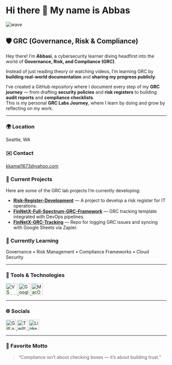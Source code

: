 
# Hi there 👋 My name is Abbas  
![wave](https://user-images.githubusercontent.com/18350557/176309783-0785949b-9127-417c-8b55-ab5a4333674e.gif)

## 🛡️ GRC (Governance, Risk & Compliance)

Hey there! I’m **Abbasi**, a cybersecurity learner diving headfirst into the world of **Governance, Risk, and Compliance (GRC)**.

Instead of just reading theory or watching videos, I’m learning GRC by **building real-world documentation** and **sharing my progress publicly**.

I’ve created a GitHub repository where I document every step of my **GRC journey** — from drafting **security policies** and **risk registers** to building **audit reports** and **compliance checklists**.  
This is my personal **GRC Labs Journey**, where I learn by doing and grow by reflecting on my work.

---

### 🌍 Location  
Seattle, WA  

### ✉️ Contact  
[kkamal1673@yahoo.com](mailto:kkamal1673@yahoo.com)

### 🚀 Current Projects  
Here are some of the GRC lab projects I’m currently developing:  
- **[Risk-Register-Development](https://github.com/cyberabbas/Risk-Register-Development)** — A project to develop a risk register for IT operations.  
- **[FinNetX-Full-Spectrum-GRC-Framework](https://github.com/cyberabbas/FinNetX-Full-Spectrum-GRC-Framework)** — GRC tracking template integrated with DevOps pipelines.  
- **[FinNetX-GRC-Tracking](https://github.com/cyberabbas/FinNetX-GRC-Tracking)** — Repo for logging GRC issues and syncing with Google Sheets via Zapier.  

### 🧠 Currently Learning  
Governance • Risk Management • Compliance Frameworks • Cloud Security

---

### 🧰 Tools & Technologies  

<p align="left">
<a href="https://code.visualstudio.com/" target="_blank" rel="noreferrer">
  <img src="https://raw.githubusercontent.com/danielcranney/readme-generator/main/public/icons/skills/visualstudiocode-colored.svg" alt="VS Code" width="36" height="36" title="VS Code" />
</a>
<a href="https://cloud.google.com/" target="_blank" rel="noreferrer">
  <img src="https://raw.githubusercontent.com/danielcranney/readme-generator/main/public/icons/skills/googlecloud-colored.svg" alt="Google Cloud" width="36" height="36" title="Google Cloud" />
</a>
<a href="https://apple.com" target="_blank" rel="noreferrer">
  <img src="https://raw.githubusercontent.com/danielcranney/readme-generator/main/public/icons/skills/macos-colored-dark.svg" alt="MacOS" width="36" height="36" title="MacOS" />
</a>
</p>

---

### 🌐 Socials  

<p align="left">
<a href="https://www.gitlab.com/youngcilimi007" target="_blank" rel="noreferrer">
  <img src="https://raw.githubusercontent.com/danielcranney/readme-generator/main/public/icons/socials/gitlab.svg" width="32" height="32" title="GitLab" />
</a>
<a href="https://x.com/youngcilmi007" target="_blank" rel="noreferrer">
  <img src="https://raw.githubusercontent.com/danielcranney/readme-generator/main/public/icons/socials/twitter.svg" width="32" height="32" title="Twitter" />
</a>
<a href="https://www.linkedin.com/in/abbas-mohamed-9ba7a3270" target="_blank" rel="noreferrer">
  <img src="https://raw.githubusercontent.com/danielcranney/readme-generator/main/public/icons/socials/linkedin.svg" width="32" height="32" title="LinkedIn" />
</a>
</p>

---

### 💬 Favorite Motto  
> “Compliance isn’t about checking boxes — it’s about building trust.”  
